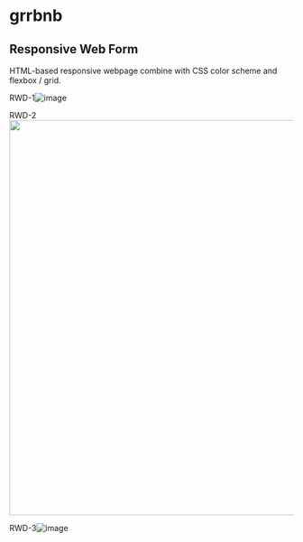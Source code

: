 # grrbnb
## Responsive Web Form

HTML-based responsive webpage combine with CSS color scheme and flexbox / grid.

RWD-1![image](https://user-images.githubusercontent.com/72397626/117514733-97996380-af62-11eb-980f-d75c393a7938.png)

RWD-2<img src="https://user-images.githubusercontent.com/72397626/117514739-99fbbd80-af62-11eb-857e-88486d0b4219.png" width="700">

RWD-3![image](https://user-images.githubusercontent.com/72397626/117514746-9d8f4480-af62-11eb-8d12-03532a349b6e.png)
